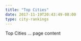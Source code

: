 ```yaml
---
title: "Top Cities"
date: 2017-11-19T20:43:49-08:00
type: city-rankings
---
```


Top Cities ... page content
